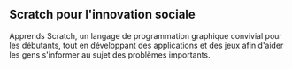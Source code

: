 ## Scratch pour l'innovation sociale

Apprends Scratch, un langage de programmation graphique convivial pour les débutants, tout en développant des applications et des jeux afin d'aider les gens s'informer au sujet des problèmes importants.